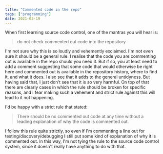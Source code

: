 ```yaml
---
title: "Commented code in the repo"
tags: ["programming"]
date: 2021-03-19
---
```


When first learning source code control, one of the mantras you will hear is:

> do not check commented out code into the repository

I'm not sure why this is so loudly and vehemently exclaimed. I'm not even sure it should be a general rule. I realise that the code you are commenting out is available in the repo should you need it. But if so, you at least need to add a comment suggesting that some code that would otherwise be right here and commented out is available in the repository history, where to find it, and what it does. I also see that it adds to the general untidyness. But having said that, I just don't see that it is so very harmful. On top of that there are clearly cases in which the rule should be broken for specific reasons, and I fear making such a vehement and strict rule against this will lead to it not happening. 

I'd be happy with a strict rule that stated:

> There should be no commented out code at any time without a leading explanation of why the code is commented out.

I follow this rule quite strictly, so even if I'm commenting a line out for testing/discovery/debugging I still put some kind of explanation of why it is commented out. In this way, I'm not tying the rule to the source code control system, since it doesn't really have anything to do with that.


